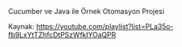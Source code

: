 Cucumber ve Java ile Örnek Otomasyon Projesi

Kaynak:
https://youtube.com/playlist?list=PLa35o-fb9LxYtTZhfcDtPSzWfkIYOaQPR
